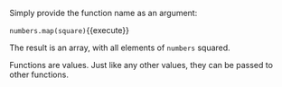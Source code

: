 Simply provide the function name as an argument:

`numbers.map(square)`{{execute}}

The result is an array, with all elements of `numbers` squared.

Functions are values. Just like any other values, they can be passed to other functions. 
